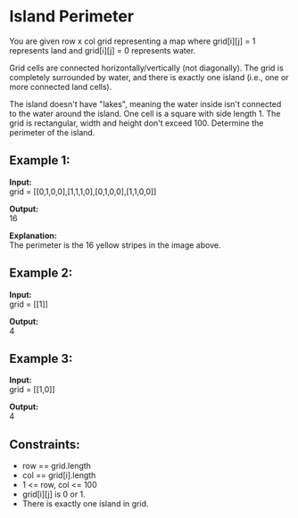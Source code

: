 # Island Perimeter

You are given row x col grid representing a map where grid[i][j] = 1 represents land and grid[i][j] = 0 represents water.

Grid cells are connected horizontally/vertically (not diagonally). The grid is completely surrounded by water, and there is exactly one island (i.e., one or more connected land cells).

The island doesn't have "lakes", meaning the water inside isn't connected to the water around the island. One cell is a square with side length 1. The grid is rectangular, width and height don't exceed 100. Determine the perimeter of the island.

## Example 1:

**Input:**  
grid = [[0,1,0,0],[1,1,1,0],[0,1,0,0],[1,1,0,0]]

**Output:**  
16

**Explanation:**  
The perimeter is the 16 yellow stripes in the image above.

## Example 2:

**Input:**  
grid = [[1]]

**Output:**  
4

## Example 3:

**Input:**  
grid = [[1,0]]

**Output:**  
4

## Constraints:

- row == grid.length
- col == grid[i].length
- 1 <= row, col <= 100
- grid[i][j] is 0 or 1.
- There is exactly one island in grid.
